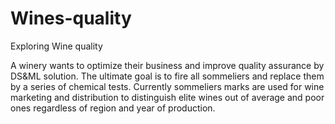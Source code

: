 # Wines-quality
 Exploring Wine quality
 
 A winery wants to optimize their business and improve quality assurance by DS&ML solution. The ultimate goal is to fire all sommeliers and replace them by a series of chemical tests. Currently sommeliers marks are used for wine marketing and distribution to distinguish elite wines out of average and poor ones regardless of region and year of production.
